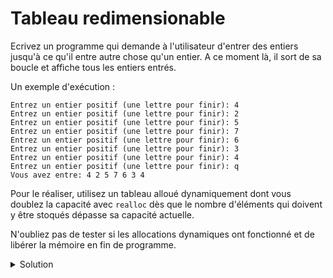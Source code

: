 # Tableau redimensionable

Ecrivez un programme qui demande à l'utilisateur d'entrer des entiers jusqu'à ce qu'il entre autre chose qu'un entier. A ce moment là, il sort de sa boucle et affiche tous les entiers entrés. 

Un exemple d'exécution : 

~~~
Entrez un entier positif (une lettre pour finir): 4
Entrez un entier positif (une lettre pour finir): 2
Entrez un entier positif (une lettre pour finir): 5
Entrez un entier positif (une lettre pour finir): 7
Entrez un entier positif (une lettre pour finir): 6
Entrez un entier positif (une lettre pour finir): 3
Entrez un entier positif (une lettre pour finir): 4
Entrez un entier positif (une lettre pour finir): q
Vous avez entre: 4 2 5 7 6 3 4 
~~~

Pour le réaliser, utilisez un tableau alloué dynamiquement dont vous 
doublez la capacité avec `realloc` dès que le nombre d'éléments qui
doivent y être stoqués dépasse sa capacité actuelle. 

N'oubliez pas de tester si les allocations dynamiques ont fonctionné et
de libérer la mémoire en fin de programme. 


<details>
<summary>Solution</summary>

~~~cpp
#include <stdio.h>
#include <stdlib.h>
#include <stdbool.h>

int main() {
    size_t n = 0;      // nombre d'elements
    size_t cap = 1;    // capacite du tableau
    int *old_tab, *tab;

    tab = (int *)malloc(sizeof(int));
    if (tab == NULL) {
        printf("Erreur d'allocation de memoire\n");
        return 1;
    }

    while (true) {
        printf("Entrez un entier positif (une lettre pour finir): ");
        int i;
        if (scanf("%d", &i) != 1) {
            // L'utilisateur n'a pas entré un entier. 
            // Nettoyer le buffer d'entrée et sortir de la boucle
            while (getchar() != '\n')
                ;
            break;
        }
        if (n == cap) {
            // Le tableau est plein, redimensionner
            old_tab = tab;
            tab = realloc(old_tab, cap * 2 * sizeof(int));
            if (tab == NULL) {
                // Mémoire pleine. On conserve l'ancien tableau 
                // et on sort de la boucle
                printf("Mémoire pleine !\n");
                tab = old_tab;
                break;
            } else {
                // Redimensionnement réussi
                cap *= 2;
            }
        }
        tab[n++] = i;
    }

    printf("Vous avez entre: ");
    for (int i = 0; i < n; i++) {
        printf("%d ", tab[i]);
    }
    printf("\n");

    free(tab);
}
~~~

</details>